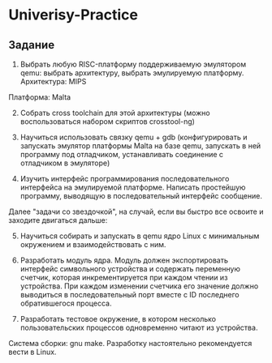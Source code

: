 # Univerisy-Practice

## Задание

1. Выбрать любую RISC-платформу поддерживаемую эмулятором qemu: выбрать
архитектуру, выбрать эмулируемую платформу.
Архитектура: MIPS

Платформа: Malta

2. Собрать cross toolchain для этой архитектуры (можно воспользоваться
набором скриптов crosstool-ng)

3. Научиться использовать связку qemu + gdb (конфигурировать и запускать
эмулятор платформы Malta на базе qemu, запускать в ней программу под
отладчиком, устанавливать соединение с отладчиком в эмуляторе)

4. Изучить интерфейс программирования последовательного интерфейса на
эмулируемой платформе. Написать простейшую программу, выводящую в
последовательный интерфейс сообщение.

Далее "задачи со звездочкой", на случай, если вы быстро все освоите и
заходите двигаться дальше:

5. Научиться собирать и запускать в qemu ядро Linux с минимальным
окружением и взаимодействовать с ним.


6. Разработать модуль ядра. Модуль должен экспортировать интерфейс
символьного устройства и содержать переменную счетчик, которая
инкрементируется при каждом чтении из устройства. При каждом изменении
счетчика его значение должно выводиться в последовательный порт вместе с
ID последнего обратившегося процесса.

7. Разработать тестовое окружение, в котором несколько пользовательских
процессов одновременно читают из устройства.


Система сборки: gnu make. Разработку настоятельно рекомендуется вести в
Linux.

